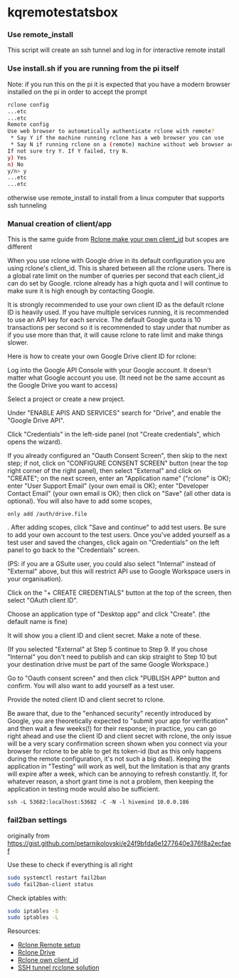 # kqremotestatsbox


### Use remote_install 
This script will create an ssh tunnel and log in for interactive remote install


### Use install.sh if you are running from the pi itself
Note: if you run this on the pi it is expected that you have a modern browser installed on the pi in order to accept the prompt
```bash
rclone config
...etc
...etc
Remote config
Use web browser to automatically authenticate rclone with remote?
 * Say Y if the machine running rclone has a web browser you can use
 * Say N if running rclone on a (remote) machine without web browser access
If not sure try Y. If Y failed, try N.
y) Yes
n) No
y/n> y
...etc
...etc
```
otherwise use remote_install to install from a linux computer that supports ssh tunneling


### Manual creation of client/app
This is the same guide from  [Rclone make your own client_id](https://rclone.org/drive/#making-your-own-client-id) but scopes are different

When you use rclone with Google drive in its default configuration you are using rclone's client_id. This is shared between all the rclone users. There is a global rate limit on the number of queries per second that each client_id can do set by Google. rclone already has a high quota and I will continue to make sure it is high enough by contacting Google.

It is strongly recommended to use your own client ID as the default rclone ID is heavily used. If you have multiple services running, it is recommended to use an API key for each service. The default Google quota is 10 transactions per second so it is recommended to stay under that number as if you use more than that, it will cause rclone to rate limit and make things slower.

Here is how to create your own Google Drive client ID for rclone:

Log into the Google API Console with your Google account. It doesn't matter what Google account you use. (It need not be the same account as the Google Drive you want to access)

Select a project or create a new project.

Under "ENABLE APIS AND SERVICES" search for "Drive", and enable the "Google Drive API".

Click "Credentials" in the left-side panel (not "Create credentials", which opens the wizard).

If you already configured an "Oauth Consent Screen", then skip to the next step; if not, click on "CONFIGURE CONSENT SCREEN" button (near the top right corner of the right panel), then select "External" and click on "CREATE"; on the next screen, enter an "Application name" ("rclone" is OK); enter "User Support Email" (your own email is OK); enter "Developer Contact Email" (your own email is OK); then click on "Save" (all other data is optional). You will also have to add some scopes, 

`only add /auth/drive.file` 

. After adding scopes, click "Save and continue" to add test users. Be sure to add your own account to the test users. Once you've added yourself as a test user and saved the changes, click again on "Credentials" on the left panel to go back to the "Credentials" screen.

(PS: if you are a GSuite user, you could also select "Internal" instead of "External" above, but this will restrict API use to Google Workspace users in your organisation).

Click on the "+ CREATE CREDENTIALS" button at the top of the screen, then select "OAuth client ID".

Choose an application type of "Desktop app" and click "Create". (the default name is fine)

It will show you a client ID and client secret. Make a note of these.

(If you selected "External" at Step 5 continue to Step 9. If you chose "Internal" you don't need to publish and can skip straight to Step 10 but your destination drive must be part of the same Google Workspace.)

Go to "Oauth consent screen" and then click "PUBLISH APP" button and confirm. You will also want to add yourself as a test user.

Provide the noted client ID and client secret to rclone.

Be aware that, due to the "enhanced security" recently introduced by Google, you are theoretically expected to "submit your app for verification" and then wait a few weeks(!) for their response; in practice, you can go right ahead and use the client ID and client secret with rclone, the only issue will be a very scary confirmation screen shown when you connect via your browser for rclone to be able to get its token-id (but as this only happens during the remote configuration, it's not such a big deal). Keeping the application in "Testing" will work as well, but the limitation is that any grants will expire after a week, which can be annoying to refresh constantly. If, for whatever reason, a short grant time is not a problem, then keeping the application in testing mode would also be sufficient.


`ssh -L 53682:localhost:53682 -C -N -l hivemind 10.0.0.186`

###  fail2ban settings 
originally from https://gist.github.com/petarnikolovski/e24f9bfda6e1277640e376f8a2ecfaef


Use these to check if everything is all right
```bash
sudo systemctl restart fail2ban
sudo fail2ban-client status
```
Check iptables with:
```bash
sudo iptables -S
sudo iptables -L
```


Resources:
 * [Rclone Remote setup](https://rclone.org/remote_setup/)
 * [Rclone Drive](https://rclone.org/drive/)
 * [Rclone own client_id](https://rclone.org/drive/#making-your-own-client-id)
 * [SSH tunnel rcclone solution](https://nooblinux.com/how-to-connect-rclone-to-google-drive-from-a-remote-server-headless/)




